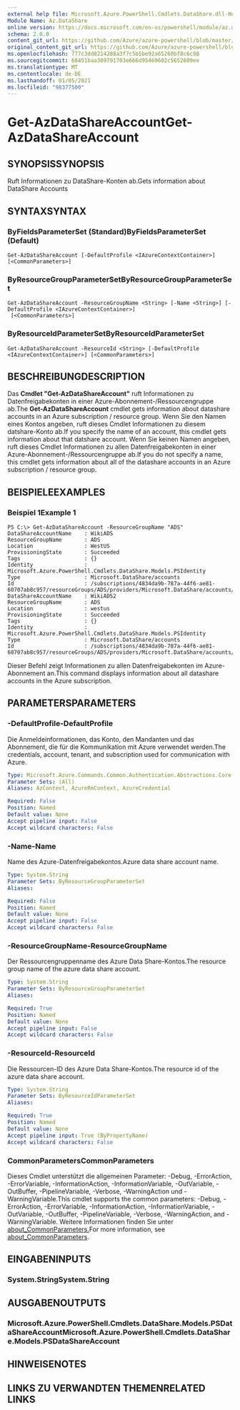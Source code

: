 ```yaml
---
external help file: Microsoft.Azure.PowerShell.Cmdlets.DataShare.dll-Help.xml
Module Name: Az.DataShare
online version: https://docs.microsoft.com/en-us/powershell/module/az.datashare/get-azdatashareaccount
schema: 2.0.0
content_git_url: https://github.com/Azure/azure-powershell/blob/master/src/DataShare/DataShare/help/Get-AzDataShareAccount.md
original_content_git_url: https://github.com/Azure/azure-powershell/blob/master/src/DataShare/DataShare/help/Get-AzDataShareAccount.md
ms.openlocfilehash: 777c3dd8214288a3f7c5b5be92a65260bf8c6c98
ms.sourcegitcommit: 68451baa389791703e666d95469602c5652609ee
ms.translationtype: MT
ms.contentlocale: de-DE
ms.lasthandoff: 01/05/2021
ms.locfileid: "98377500"
---
```

# <span data-ttu-id="52b3a-101">Get-AzDataShareAccount</span><span class="sxs-lookup"><span data-stu-id="52b3a-101">Get-AzDataShareAccount</span></span>

## <span data-ttu-id="52b3a-102">SYNOPSIS</span><span class="sxs-lookup"><span data-stu-id="52b3a-102">SYNOPSIS</span></span>
<span data-ttu-id="52b3a-103">Ruft Informationen zu DataShare-Konten ab.</span><span class="sxs-lookup"><span data-stu-id="52b3a-103">Gets information about DataShare Accounts</span></span>

## <span data-ttu-id="52b3a-104">SYNTAX</span><span class="sxs-lookup"><span data-stu-id="52b3a-104">SYNTAX</span></span>

### <span data-ttu-id="52b3a-105">ByFieldsParameterSet (Standard)</span><span class="sxs-lookup"><span data-stu-id="52b3a-105">ByFieldsParameterSet (Default)</span></span>
```
Get-AzDataShareAccount [-DefaultProfile <IAzureContextContainer>] [<CommonParameters>]
```

### <span data-ttu-id="52b3a-106">ByResourceGroupParameterSet</span><span class="sxs-lookup"><span data-stu-id="52b3a-106">ByResourceGroupParameterSet</span></span>
```
Get-AzDataShareAccount -ResourceGroupName <String> [-Name <String>] [-DefaultProfile <IAzureContextContainer>]
 [<CommonParameters>]
```

### <span data-ttu-id="52b3a-107">ByResourceIdParameterSet</span><span class="sxs-lookup"><span data-stu-id="52b3a-107">ByResourceIdParameterSet</span></span>
```
Get-AzDataShareAccount -ResourceId <String> [-DefaultProfile <IAzureContextContainer>] [<CommonParameters>]
```

## <span data-ttu-id="52b3a-108">BESCHREIBUNG</span><span class="sxs-lookup"><span data-stu-id="52b3a-108">DESCRIPTION</span></span>
<span data-ttu-id="52b3a-109">Das **Cmdlet "Get-AzDataShareAccount"** ruft Informationen zu Datenfreigabekonten in einer Azure-Abonnement-/Ressourcengruppe ab.</span><span class="sxs-lookup"><span data-stu-id="52b3a-109">The **Get-AzDataShareAccount** cmdlet gets information about datashare accounts in an Azure subscription / resource group.</span></span>
<span data-ttu-id="52b3a-110">Wenn Sie den Namen eines Kontos angeben, ruft dieses Cmdlet Informationen zu diesem datshare-Konto ab.</span><span class="sxs-lookup"><span data-stu-id="52b3a-110">If you specify the name of an account, this cmdlet gets information about that datshare account.</span></span>
<span data-ttu-id="52b3a-111">Wenn Sie keinen Namen angeben, ruft dieses Cmdlet Informationen zu allen Datenfreigabekonten in einer Azure-Abonnement-/Ressourcengruppe ab.</span><span class="sxs-lookup"><span data-stu-id="52b3a-111">If you do not specify a name, this cmdlet gets information about all of the datashare accounts in an Azure subscription / resource group.</span></span>

## <span data-ttu-id="52b3a-112">BEISPIELE</span><span class="sxs-lookup"><span data-stu-id="52b3a-112">EXAMPLES</span></span>

### <span data-ttu-id="52b3a-113">Beispiel 1</span><span class="sxs-lookup"><span data-stu-id="52b3a-113">Example 1</span></span>
```
PS C:\> Get-AzDataShareAccount -ResourceGroupName "ADS"
DataShareAccountName    : WikiADS
ResourceGroupName       : ADS
Location                : WestUS
ProvisioningState       : Succeeded
Tags                    : {}
Identity                : Microsoft.Azure.PowerShell.Cmdlets.DataShare.Models.PSIdentity
Type                    : Microsoft.DataShare/accounts
Id                      : /subscriptions/4834da9b-787a-44f6-ae81-60707ab8c957/resourceGroups/ADS/providers/Microsoft.DataShare/accounts/WikiADS
DataShareAccountName    : WikiADS2
ResourceGroupName       : ADS
Location                : westus
ProvisioningState       : Succeeded
Tags                    : {}
Identity                : Microsoft.Azure.PowerShell.Cmdlets.DataShare.Models.PSIdentity
Type                    : Microsoft.DataShare/accounts
Id                      : /subscriptions/4834da9b-787a-44f6-ae81-60707ab8c957/resourceGroups/ADS/providers/Microsoft.DataShare/accounts/WikiADS
```

<span data-ttu-id="52b3a-114">Dieser Befehl zeigt Informationen zu allen Datenfreigabekonten im Azure-Abonnement an.</span><span class="sxs-lookup"><span data-stu-id="52b3a-114">This command displays information about all datashare accounts in the Azure subscription.</span></span>

## <span data-ttu-id="52b3a-115">PARAMETERS</span><span class="sxs-lookup"><span data-stu-id="52b3a-115">PARAMETERS</span></span>

### <span data-ttu-id="52b3a-116">-DefaultProfile</span><span class="sxs-lookup"><span data-stu-id="52b3a-116">-DefaultProfile</span></span>
<span data-ttu-id="52b3a-117">Die Anmeldeinformationen, das Konto, den Mandanten und das Abonnement, die für die Kommunikation mit Azure verwendet werden.</span><span class="sxs-lookup"><span data-stu-id="52b3a-117">The credentials, account, tenant, and subscription used for communication with Azure.</span></span>

```yaml
Type: Microsoft.Azure.Commands.Common.Authentication.Abstractions.Core.IAzureContextContainer
Parameter Sets: (All)
Aliases: AzContext, AzureRmContext, AzureCredential

Required: False
Position: Named
Default value: None
Accept pipeline input: False
Accept wildcard characters: False
```

### <span data-ttu-id="52b3a-118">-Name</span><span class="sxs-lookup"><span data-stu-id="52b3a-118">-Name</span></span>
<span data-ttu-id="52b3a-119">Name des Azure-Datenfreigabekontos.</span><span class="sxs-lookup"><span data-stu-id="52b3a-119">Azure data share account name.</span></span>

```yaml
Type: System.String
Parameter Sets: ByResourceGroupParameterSet
Aliases:

Required: False
Position: Named
Default value: None
Accept pipeline input: False
Accept wildcard characters: False
```

### <span data-ttu-id="52b3a-120">-ResourceGroupName</span><span class="sxs-lookup"><span data-stu-id="52b3a-120">-ResourceGroupName</span></span>
<span data-ttu-id="52b3a-121">Der Ressourcengruppenname des Azure Data Share-Kontos.</span><span class="sxs-lookup"><span data-stu-id="52b3a-121">The resource group name of the azure data share account.</span></span>

```yaml
Type: System.String
Parameter Sets: ByResourceGroupParameterSet
Aliases:

Required: True
Position: Named
Default value: None
Accept pipeline input: False
Accept wildcard characters: False
```

### <span data-ttu-id="52b3a-122">-ResourceId</span><span class="sxs-lookup"><span data-stu-id="52b3a-122">-ResourceId</span></span>
<span data-ttu-id="52b3a-123">Die Ressourcen-ID des Azure Data Share-Kontos.</span><span class="sxs-lookup"><span data-stu-id="52b3a-123">The resource id of the azure data share account.</span></span>

```yaml
Type: System.String
Parameter Sets: ByResourceIdParameterSet
Aliases:

Required: True
Position: Named
Default value: None
Accept pipeline input: True (ByPropertyName)
Accept wildcard characters: False
```

### <span data-ttu-id="52b3a-124">CommonParameters</span><span class="sxs-lookup"><span data-stu-id="52b3a-124">CommonParameters</span></span>
<span data-ttu-id="52b3a-125">Dieses Cmdlet unterstützt die allgemeinen Parameter: -Debug, -ErrorAction, -ErrorVariable, -InformationAction, -InformationVariable, -OutVariable, -OutBuffer, -PipelineVariable, -Verbose, -WarningAction und -WarningVariable.</span><span class="sxs-lookup"><span data-stu-id="52b3a-125">This cmdlet supports the common parameters: -Debug, -ErrorAction, -ErrorVariable, -InformationAction, -InformationVariable, -OutVariable, -OutBuffer, -PipelineVariable, -Verbose, -WarningAction, and -WarningVariable.</span></span> <span data-ttu-id="52b3a-126">Weitere Informationen finden Sie unter [about_CommonParameters.](http://go.microsoft.com/fwlink/?LinkID=113216)</span><span class="sxs-lookup"><span data-stu-id="52b3a-126">For more information, see [about_CommonParameters](http://go.microsoft.com/fwlink/?LinkID=113216).</span></span>

## <span data-ttu-id="52b3a-127">EINGABEN</span><span class="sxs-lookup"><span data-stu-id="52b3a-127">INPUTS</span></span>

### <span data-ttu-id="52b3a-128">System.String</span><span class="sxs-lookup"><span data-stu-id="52b3a-128">System.String</span></span>

## <span data-ttu-id="52b3a-129">AUSGABEN</span><span class="sxs-lookup"><span data-stu-id="52b3a-129">OUTPUTS</span></span>

### <span data-ttu-id="52b3a-130">Microsoft.Azure.PowerShell.Cmdlets.DataShare.Models.PSDataShareAccount</span><span class="sxs-lookup"><span data-stu-id="52b3a-130">Microsoft.Azure.PowerShell.Cmdlets.DataShare.Models.PSDataShareAccount</span></span>

## <span data-ttu-id="52b3a-131">HINWEISE</span><span class="sxs-lookup"><span data-stu-id="52b3a-131">NOTES</span></span>

## <span data-ttu-id="52b3a-132">LINKS ZU VERWANDTEN THEMEN</span><span class="sxs-lookup"><span data-stu-id="52b3a-132">RELATED LINKS</span></span>
